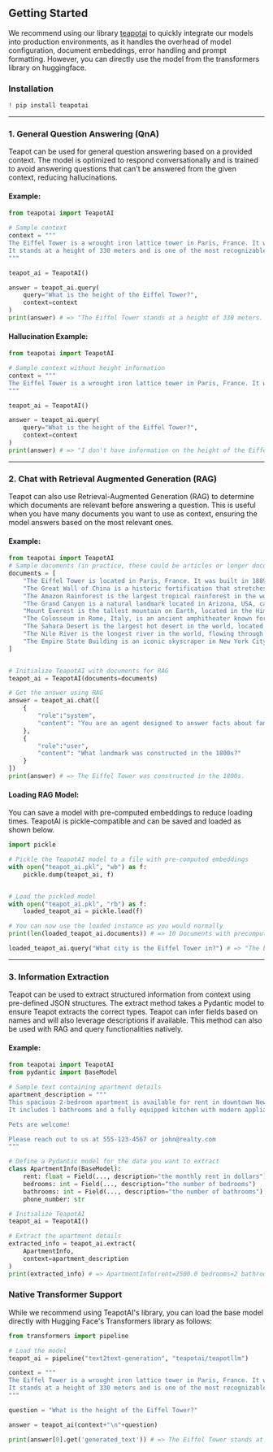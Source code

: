 ## Getting Started
We recommend using our library [teapotai](https://pypi.org/project/teapotai/) to quickly integrate our models into production environments, as it handles the overhead of model configuration, document embeddings, error handling and prompt formatting. However, you can directly use the model from the transformers library on huggingface.

### Installation

```bash
! pip install teapotai
```

---


### 1. General Question Answering (QnA)

Teapot can be used for general question answering based on a provided context. The model is optimized to respond conversationally and is trained to avoid answering questions that can't be answered from the given context, reducing hallucinations.



#### Example:

```python
from teapotai import TeapotAI

# Sample context
context = """
The Eiffel Tower is a wrought iron lattice tower in Paris, France. It was designed by Gustave Eiffel and completed in 1889.
It stands at a height of 330 meters and is one of the most recognizable structures in the world.
"""

teapot_ai = TeapotAI()

answer = teapot_ai.query(
    query="What is the height of the Eiffel Tower?", 
    context=context
)
print(answer) # => "The Eiffel Tower stands at a height of 330 meters. "
```

#### Hallucination Example:

```python
from teapotai import TeapotAI

# Sample context without height information
context = """
The Eiffel Tower is a wrought iron lattice tower in Paris, France. It was designed by Gustave Eiffel and completed in 1889.
"""

teapot_ai = TeapotAI()

answer = teapot_ai.query(
    query="What is the height of the Eiffel Tower?", 
    context=context
)
print(answer) # => "I don't have information on the height of the Eiffel Tower."
```

---

### 2. Chat with Retrieval Augmented Generation (RAG)

Teapot can also use Retrieval-Augmented Generation (RAG) to determine which documents are relevant before answering a question. This is useful when you have many documents you want to use as context, ensuring the model answers based on the most relevant ones.

#### Example:

```python
from teapotai import TeapotAI
# Sample documents (in practice, these could be articles or longer documents)
documents = [
    "The Eiffel Tower is located in Paris, France. It was built in 1889 and stands 330 meters tall.",
    "The Great Wall of China is a historic fortification that stretches over 13,000 miles.",
    "The Amazon Rainforest is the largest tropical rainforest in the world, covering over 5.5 million square kilometers.",
    "The Grand Canyon is a natural landmark located in Arizona, USA, carved by the Colorado River.",
    "Mount Everest is the tallest mountain on Earth, located in the Himalayas along the border between Nepal and China.",
    "The Colosseum in Rome, Italy, is an ancient amphitheater known for its gladiator battles.",
    "The Sahara Desert is the largest hot desert in the world, located in North Africa.",
    "The Nile River is the longest river in the world, flowing through northeastern Africa.",
    "The Empire State Building is an iconic skyscraper in New York City that was completed in 1931 and stands at 1454 feet tall."
]


# Initialize TeapotAI with documents for RAG
teapot_ai = TeapotAI(documents=documents)

# Get the answer using RAG
answer = teapot_ai.chat([
    {
        "role":"system",
        "content": "You are an agent designed to answer facts about famous landmarks."
    },
    {
        "role":"user",
        "content": "What landmark was constructed in the 1800s?"
    }
])
print(answer) # => The Eiffel Tower was constructed in the 1800s.
```

#### Loading RAG Model:
You can save a model with pre-computed embeddings to reduce loading times. TeapotAI is pickle-compatible and can be saved and loaded as shown below.
```python
import pickle

# Pickle the TeapotAI model to a file with pre-computed embeddings
with open("teapot_ai.pkl", "wb") as f:
    pickle.dump(teapot_ai, f)


# Load the pickled model
with open("teapot_ai.pkl", "rb") as f:
    loaded_teapot_ai = pickle.load(f)

# You can now use the loaded instance as you would normally
print(len(loaded_teapot_ai.documents)) # => 10 Documents with precomputed embeddings

loaded_teapot_ai.query("What city is the Eiffel Tower in?") # => "The Eiffel Tower is located in Paris, France."

```

---

### 3. Information Extraction

Teapot can be used to extract structured information from context using pre-defined JSON structures. The extract method takes a Pydantic model to ensure Teapot extracts the correct types. Teapot can infer fields based on names and will also leverage descriptions if available. This method can also be used with RAG and query functionalities natively.

#### Example:

```python
from teapotai import TeapotAI
from pydantic import BaseModel

# Sample text containing apartment details
apartment_description = """
This spacious 2-bedroom apartment is available for rent in downtown New York. The monthly rent is $2500.
It includes 1 bathrooms and a fully equipped kitchen with modern appliances.

Pets are welcome!

Please reach out to us at 555-123-4567 or john@realty.com
"""

# Define a Pydantic model for the data you want to extract
class ApartmentInfo(BaseModel):
    rent: float = Field(..., description="the monthly rent in dollars")
    bedrooms: int = Field(..., description="the number of bedrooms")
    bathrooms: int = Field(..., description="the number of bathrooms")
    phone_number: str

# Initialize TeapotAI
teapot_ai = TeapotAI()

# Extract the apartment details
extracted_info = teapot_ai.extract(
    ApartmentInfo, 
    context=apartment_description
)
print(extracted_info) # => ApartmentInfo(rent=2500.0 bedrooms=2 bathrooms=1 phone_number='555-123-4567')
```

### Native Transformer Support
While we recommend using TeapotAI's library, you can load the base model directly with Hugging Face's Transformers library as follows:
```python
from transformers import pipeline

# Load the model
teapot_ai = pipeline("text2text-generation", "teapotai/teapotllm")

context = """
The Eiffel Tower is a wrought iron lattice tower in Paris, France. It was designed by Gustave Eiffel and completed in 1889.
It stands at a height of 330 meters and is one of the most recognizable structures in the world.
"""

question = "What is the height of the Eiffel Tower?"

answer = teapot_ai(context+"\n"+question)

print(answer[0].get('generated_text')) # => The Eiffel Tower stands at a height of 330 meters.
```
